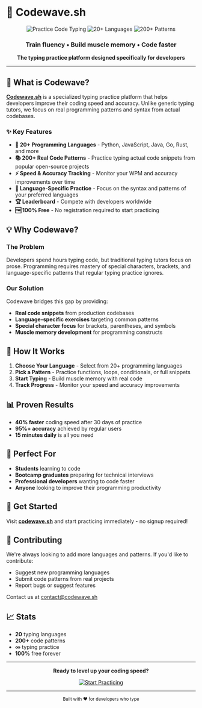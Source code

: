 # 🌊 Codewave.sh

<div align="center">
  <img src="https://img.shields.io/badge/Practice-Code%20Typing-a9dc76?style=for-the-badge" alt="Practice Code Typing">
  <img src="https://img.shields.io/badge/Languages-20+-fc9867?style=for-the-badge" alt="20+ Languages">
  <img src="https://img.shields.io/badge/Patterns-200+-78dce8?style=for-the-badge" alt="200+ Patterns">
</div>

<div align="center">
  <h3>Train fluency • Build muscle memory • Code faster</h3>
  <p><strong>The typing practice platform designed specifically for developers</strong></p>
</div>

---

## 🚀 What is Codewave?

[**Codewave.sh**](https://codewave.sh) is a specialized typing practice platform that helps developers improve their coding speed and accuracy. Unlike generic typing tutors, we focus on real programming patterns and syntax from actual codebases.

### ✨ Key Features

- **🐍 20+ Programming Languages** - Python, JavaScript, Java, Go, Rust, and more
- **📚 200+ Real Code Patterns** - Practice typing actual code snippets from popular open-source projects
- **⚡ Speed & Accuracy Tracking** - Monitor your WPM and accuracy improvements over time
- **🎯 Language-Specific Practice** - Focus on the syntax and patterns of your preferred languages
- **🏆 Leaderboard** - Compete with developers worldwide
- **🆓 100% Free** - No registration required to start practicing

## 💡 Why Codewave?

### The Problem
Developers spend hours typing code, but traditional typing tutors focus on prose. Programming requires mastery of special characters, brackets, and language-specific patterns that regular typing practice ignores.

### Our Solution
Codewave bridges this gap by providing:
- **Real code snippets** from production codebases
- **Language-specific exercises** targeting common patterns
- **Special character focus** for brackets, parentheses, and symbols
- **Muscle memory development** for programming constructs

## 🎯 How It Works

1. **Choose Your Language** - Select from 20+ programming languages
2. **Pick a Pattern** - Practice functions, loops, conditionals, or full snippets
3. **Start Typing** - Build muscle memory with real code
4. **Track Progress** - Monitor your speed and accuracy improvements

## 📊 Proven Results

- **40% faster** coding speed after 30 days of practice
- **95%+ accuracy** achieved by regular users
- **15 minutes daily** is all you need

## 🌟 Perfect For

- **Students** learning to code
- **Bootcamp graduates** preparing for technical interviews
- **Professional developers** wanting to code faster
- **Anyone** looking to improve their programming productivity

## 🔗 Get Started

Visit [**codewave.sh**](https://codewave.sh) and start practicing immediately - no signup required!

## 🤝 Contributing

We're always looking to add more languages and patterns. If you'd like to contribute:
- Suggest new programming languages
- Submit code patterns from real projects
- Report bugs or suggest features

Contact us at [contact@codewave.sh](mailto:contact@codewave.sh)

## 📈 Stats

- **20** typing languages
- **200+** code patterns
- **∞** typing practice
- **100%** free forever

---

<div align="center">
  <p><strong>Ready to level up your coding speed?</strong></p>
  <a href="https://codewave.sh">
    <img src="https://img.shields.io/badge/Start%20Practicing-codewave.sh-a9dc76?style=for-the-badge" alt="Start Practicing">
  </a>
</div>

---

<div align="center">
  <sub>Built with ❤️ for developers who type</sub>
</div>
